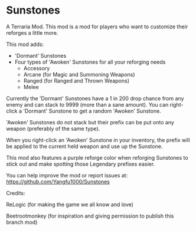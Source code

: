 # Sunstones
A Terraria Mod.
This mod is a mod for players who want to customize their reforges a little more.


This mod adds:
- 'Dormant' Sunstones
- Four types of 'Awoken' Sunstones for all your reforging needs
  - Accessory
  - Arcane (for Magic and Summoning Weapons)
  - Ranged (for Ranged and Thrown Weapons)
  - Melee


Currently the 'Dormant' Sunstones have a 1 in 200 drop chance from any enemy and can stack to 9999 (more than a sane amount). You can right-click a 'Dormant' Sunstone to get a random 'Awoken' Sunstone.

'Awoken' Sunstones do not stack but their prefix can be put onto any weapon (preferably of the same type).

When you right-click an 'Awoken' Sunstone in your inventory, the prefix will be applied to the current held weapon and use up the Sunstone.

This mod also features a purple reforge color when reforging Sunstones to stick out and make spotting those Legendary prefixes easier.

You can help improve the mod or report issues at: https://github.com/Yangfu1000/Sunstones



Credits:

ReLogic (for making the game we all know and love)

Beetrootmonkey (for inspiration and giving permission to publish this branch mod)

